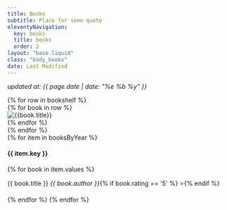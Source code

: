 ```yaml
---
title: Books
subtitle: Place for some quote
eleventyNavigation:
  key: books
  title: books
  order: 2
layout: "base.liquid"
class: "body_books"
date: Last Modified
---
```

<i>updated at: {{ page.date | date: "%e %b %y" }}</i>
<div class="books-container">
  {% for row in bookshelf %}
  <div class="books-row-polka"></div>
  <div class="books-row-left"></div>
  <div class="books-row-right"></div>
  <div class="books-row-background"></div>
  <div class="books-row-corner-left-bottom"></div>
  <div class="books-row-corner-right-bottom"></div>
  <div class="books-row">
  {% for book in row %}
  <div class="books-item-container">
  <img src="/images/books/{{book.image}}" alt="{{book.title}}" style="height: calc({{book.height}} * 300px / 10)" class="books-item" />
  </div>
  {% endfor %}
  </div>
  {% endfor %}
</div>
<div>
  {% for item in booksByYear %}
  <h4>{{ item.key }}</h4>
  {% for book in item.values %}
  <p>{{ book.title }} <i class="book-author">{{ book.author }}</i>{% if book.rating == '5' %} ⭐️{% endif %}</p>
  {% endfor %}
  {% endfor %}
</div>